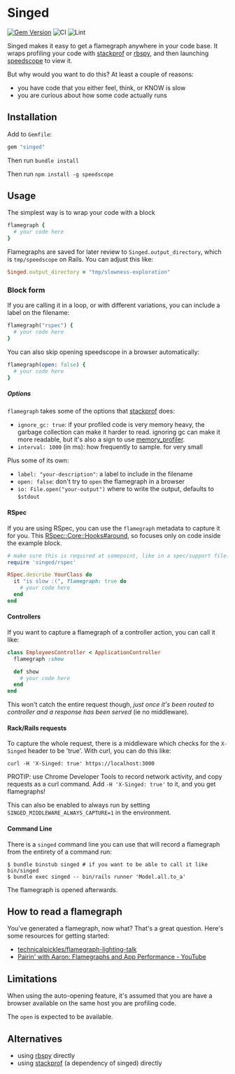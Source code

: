 # Singed


[![Gem Version](https://badge.fury.io/rb/singed.svg)](https://badge.fury.io/rb/singed)  ![CI](https://github.com/rubyatscale/singed/actions/workflows/specs.yaml/badge.svg?event=push) ![Lint](https://github.com/rubyatscale/singed/actions/workflows/standard.yaml/badge.svg?event=push)


Singed makes it easy to get a flamegraph anywhere in your code base. It wraps profiling your code with [stackprof](https://github.com/tmm1/stackprof) or [rbspy](https://github.com/rbspy/rbspy), and then launching [speedscope](https://github.com/jlfwong/speedscope) to view it.

But why would you want to do this? At least a couple of reasons:

- you have code that you either feel, think, or KNOW is slow
- you are curious about how some code actually runs

## Installation

Add to `Gemfile`:

```ruby
gem "singed"
```

Then run `bundle install`

Then run `npm install -g speedscope`

## Usage

The simplest way is to wrap your code with a block

```ruby
flamegraph {
  # your code here
}
```

Flamegraphs are saved for later review to `Singed.output_directory`, which is `tmp/speedscope` on Rails. You can adjust this like:

```ruby
Singed.output_directory = "tmp/slowness-exploration"
```

### Block form
If you are calling it in a loop, or with different variations, you can include a label on the filename:

```ruby
flamegraph("rspec") {
  # your code here
}
```

You can also skip opening speedscope in a browser automatically:

```ruby
flamegraph(open: false) {
  # your code here
}
```

##### Options

`flamegraph` takes some of the options that [stackprof]() does:

- `ignore_gc: true`: if your profiled code is very memory heavy, the garbage collection can make it harder to read. ignoring gc can make it more readable, but it's also a sign to use [memory_profiler](https://github.com/SamSaffron/memory_profiler).
- `interval: 1000` (in ms): how frequently to sample. for very small 

Plus some of its own:

- `label: "your-description"`: a label to include in the filename
- `open: false`: don't try to `open` the flamegraph in a browser
- `io: File.open("your-output")` where to write the output, defaults to `$stdout`

#### RSpec

If you are using RSpec, you can use the `flamegraph` metadata to capture it for you. This [RSpec::Core::Hooks#around](https://rubydoc.info/gems/rspec-core/RSpec%2FCore%2FHooks:around), so focuses only on code inside the example block.

```ruby
# make sure this is required at somepoint, like in a spec/support file!
require 'singed/rspec' 

RSpec.describe YourClass do
  it "is slow :(", flamegraph: true do
    # your code here
  end
end
```

#### Controllers

If you want to capture a flamegraph of a controller action, you can call it like:

```ruby
class EmployeesController < ApplicationController
  flamegraph :show

  def show
    # your code here
  end
end
```

This won't catch the entire request though, _just once it's been routed to controller and a response has been served_ (ie no middleware).

#### Rack/Rails requests

To capture the whole request, there is a middleware which checks for the  `X-Singed` header to be 'true'. With curl, you can do this like:

```shell
curl -H 'X-Singed: true' https://localhost:3000
```

PROTIP: use Chrome Developer Tools to record network activity, and copy requests as a curl command. Add `-H 'X-Singed: true'` to it, and you get flamegraphs!

This can also be enabled to always run by setting `SINGED_MIDDLEWARE_ALWAYS_CAPTURE=1`  in the environment.

#### Command Line

There is a `singed` command line you can use that will record a flamegraph from the entirety of a command run:

```shell
$ bundle binstub singed # if you want to be able to call it like bin/singed
$ bundle exec singed -- bin/rails runner 'Model.all.to_a'
```

The flamegraph is opened afterwards.

## How to read a flamegraph

You've generated a flamegraph, now what? That's a great question. Here's some resources for getting started:

- [technicalpickles/flamegraph-lighting-talk](https://github.com/technicalpickles/flamegraph-lighting-talk)
- [Pairin' with Aaron: Flamegraphs and App Performance - YouTube](https://www.youtube.com/watch?v=9nvX3OHykGQ)

## Limitations

When using the auto-opening feature, it's assumed that you are have a browser available on the same host you are profiling code.

The `open` is expected to be available.

## Alternatives

- using [rbspy](https://rbspy.github.io/) directly
- using [stackprof](https://github.com/tmm1/stackprof) (a dependency of singed) directly
